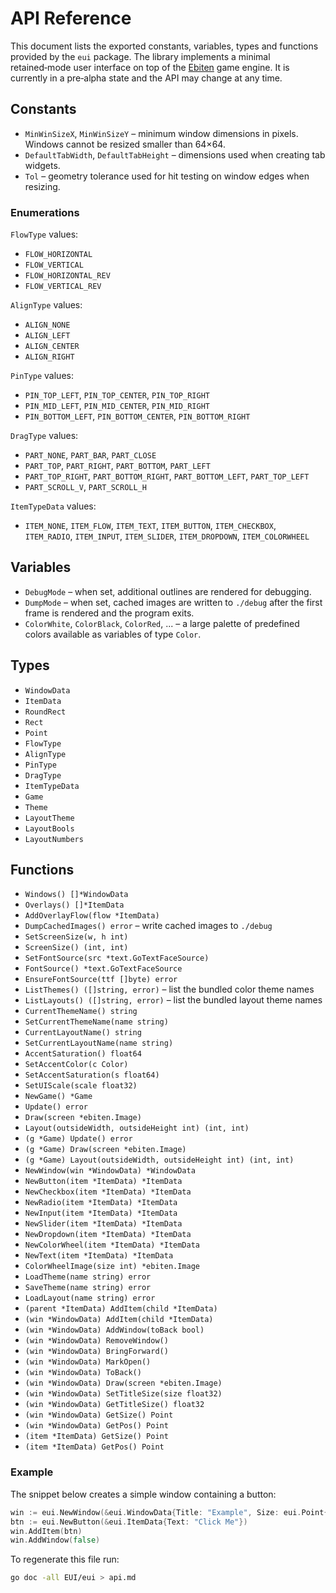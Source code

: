 # API Reference

This document lists the exported constants, variables, types and functions provided by the `eui` package.
The library implements a minimal retained‑mode user interface on top of the [Ebiten](https://ebiten.org/) game engine.
It is currently in a pre‑alpha state and the API may change at any time.

## Constants

- `MinWinSizeX`, `MinWinSizeY` – minimum window dimensions in pixels. Windows cannot be resized smaller than 64×64.
- `DefaultTabWidth`, `DefaultTabHeight` – dimensions used when creating tab widgets.
- `Tol` – geometry tolerance used for hit testing on window edges when resizing.

### Enumerations

`FlowType` values:
- `FLOW_HORIZONTAL`
- `FLOW_VERTICAL`
- `FLOW_HORIZONTAL_REV`
- `FLOW_VERTICAL_REV`

`AlignType` values:
- `ALIGN_NONE`
- `ALIGN_LEFT`
- `ALIGN_CENTER`
- `ALIGN_RIGHT`

`PinType` values:
- `PIN_TOP_LEFT`, `PIN_TOP_CENTER`, `PIN_TOP_RIGHT`
- `PIN_MID_LEFT`, `PIN_MID_CENTER`, `PIN_MID_RIGHT`
- `PIN_BOTTOM_LEFT`, `PIN_BOTTOM_CENTER`, `PIN_BOTTOM_RIGHT`

`DragType` values:
- `PART_NONE`, `PART_BAR`, `PART_CLOSE`
- `PART_TOP`, `PART_RIGHT`, `PART_BOTTOM`, `PART_LEFT`
- `PART_TOP_RIGHT`, `PART_BOTTOM_RIGHT`, `PART_BOTTOM_LEFT`, `PART_TOP_LEFT`
- `PART_SCROLL_V`, `PART_SCROLL_H`

`ItemTypeData` values:
- `ITEM_NONE`, `ITEM_FLOW`, `ITEM_TEXT`, `ITEM_BUTTON`, `ITEM_CHECKBOX`,
  `ITEM_RADIO`, `ITEM_INPUT`, `ITEM_SLIDER`, `ITEM_DROPDOWN`, `ITEM_COLORWHEEL`

## Variables

- `DebugMode` – when set, additional outlines are rendered for debugging.
- `DumpMode` – when set, cached images are written to `./debug` after the first
  frame is rendered and the program exits.
- `ColorWhite`, `ColorBlack`, `ColorRed`, ... – a large palette of predefined
  colors available as variables of type `Color`.

## Types

- `WindowData`
- `ItemData`
- `RoundRect`
- `Rect`
- `Point`
- `FlowType`
- `AlignType`
- `PinType`
- `DragType`
- `ItemTypeData`
- `Game`
- `Theme`
- `LayoutTheme`
- `LayoutBools`
- `LayoutNumbers`

## Functions

- `Windows() []*WindowData`
- `Overlays() []*ItemData`
- `AddOverlayFlow(flow *ItemData)`
- `DumpCachedImages() error` – write cached images to `./debug`
- `SetScreenSize(w, h int)`
- `ScreenSize() (int, int)`
- `SetFontSource(src *text.GoTextFaceSource)`
- `FontSource() *text.GoTextFaceSource`
- `EnsureFontSource(ttf []byte) error`
- `ListThemes() ([]string, error)` – list the bundled color theme names
- `ListLayouts() ([]string, error)` – list the bundled layout theme names
- `CurrentThemeName() string`
- `SetCurrentThemeName(name string)`
- `CurrentLayoutName() string`
- `SetCurrentLayoutName(name string)`
- `AccentSaturation() float64`
- `SetAccentColor(c Color)`
- `SetAccentSaturation(s float64)`
- `SetUIScale(scale float32)`
- `NewGame() *Game`
- `Update() error`
- `Draw(screen *ebiten.Image)`
- `Layout(outsideWidth, outsideHeight int) (int, int)`
- `(g *Game) Update() error`
- `(g *Game) Draw(screen *ebiten.Image)`
- `(g *Game) Layout(outsideWidth, outsideHeight int) (int, int)`
- `NewWindow(win *WindowData) *WindowData`
- `NewButton(item *ItemData) *ItemData`
- `NewCheckbox(item *ItemData) *ItemData`
- `NewRadio(item *ItemData) *ItemData`
- `NewInput(item *ItemData) *ItemData`
- `NewSlider(item *ItemData) *ItemData`
- `NewDropdown(item *ItemData) *ItemData`
- `NewColorWheel(item *ItemData) *ItemData`
- `NewText(item *ItemData) *ItemData`
- `ColorWheelImage(size int) *ebiten.Image`
- `LoadTheme(name string) error`
- `SaveTheme(name string) error`
- `LoadLayout(name string) error`
- `(parent *ItemData) AddItem(child *ItemData)`
- `(win *WindowData) AddItem(child *ItemData)`
- `(win *WindowData) AddWindow(toBack bool)`
- `(win *WindowData) RemoveWindow()`
- `(win *WindowData) BringForward()`
- `(win *WindowData) MarkOpen()`
- `(win *WindowData) ToBack()`
- `(win *WindowData) Draw(screen *ebiten.Image)`
- `(win *WindowData) SetTitleSize(size float32)`
- `(win *WindowData) GetTitleSize() float32`
- `(win *WindowData) GetSize() Point`
- `(win *WindowData) GetPos() Point`
- `(item *ItemData) GetSize() Point`
- `(item *ItemData) GetPos() Point`

### Example

The snippet below creates a simple window containing a button:

```go
win := eui.NewWindow(&eui.WindowData{Title: "Example", Size: eui.Point{X: 200, Y: 120}})
btn := eui.NewButton(&eui.ItemData{Text: "Click Me"})
win.AddItem(btn)
win.AddWindow(false)
```

To regenerate this file run:

```sh
go doc -all EUI/eui > api.md
```
